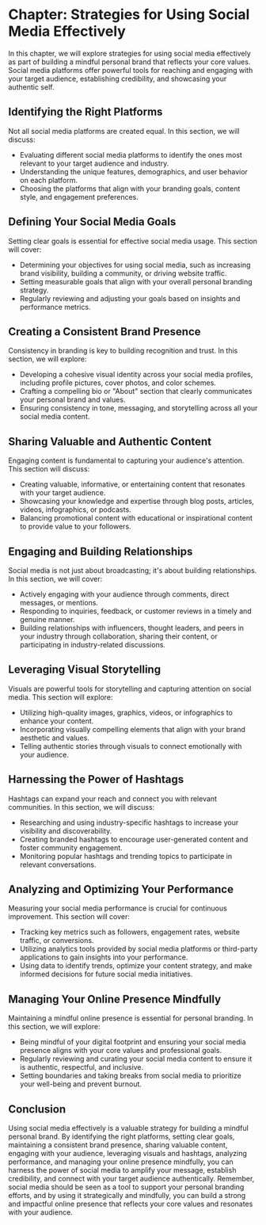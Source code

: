 Chapter: Strategies for Using Social Media Effectively
======================================================

In this chapter, we will explore strategies for using social media effectively as part of building a mindful personal brand that reflects your core values. Social media platforms offer powerful tools for reaching and engaging with your target audience, establishing credibility, and showcasing your authentic self.

Identifying the Right Platforms
-------------------------------

Not all social media platforms are created equal. In this section, we will discuss:

* Evaluating different social media platforms to identify the ones most relevant to your target audience and industry.
* Understanding the unique features, demographics, and user behavior on each platform.
* Choosing the platforms that align with your branding goals, content style, and engagement preferences.

Defining Your Social Media Goals
--------------------------------

Setting clear goals is essential for effective social media usage. This section will cover:

* Determining your objectives for using social media, such as increasing brand visibility, building a community, or driving website traffic.
* Setting measurable goals that align with your overall personal branding strategy.
* Regularly reviewing and adjusting your goals based on insights and performance metrics.

Creating a Consistent Brand Presence
------------------------------------

Consistency in branding is key to building recognition and trust. In this section, we will explore:

* Developing a cohesive visual identity across your social media profiles, including profile pictures, cover photos, and color schemes.
* Crafting a compelling bio or "About" section that clearly communicates your personal brand and values.
* Ensuring consistency in tone, messaging, and storytelling across all your social media content.

Sharing Valuable and Authentic Content
--------------------------------------

Engaging content is fundamental to capturing your audience's attention. This section will discuss:

* Creating valuable, informative, or entertaining content that resonates with your target audience.
* Showcasing your knowledge and expertise through blog posts, articles, videos, infographics, or podcasts.
* Balancing promotional content with educational or inspirational content to provide value to your followers.

Engaging and Building Relationships
-----------------------------------

Social media is not just about broadcasting; it's about building relationships. In this section, we will cover:

* Actively engaging with your audience through comments, direct messages, or mentions.
* Responding to inquiries, feedback, or customer reviews in a timely and genuine manner.
* Building relationships with influencers, thought leaders, and peers in your industry through collaboration, sharing their content, or participating in industry-related discussions.

Leveraging Visual Storytelling
------------------------------

Visuals are powerful tools for storytelling and capturing attention on social media. This section will explore:

* Utilizing high-quality images, graphics, videos, or infographics to enhance your content.
* Incorporating visually compelling elements that align with your brand aesthetic and values.
* Telling authentic stories through visuals to connect emotionally with your audience.

Harnessing the Power of Hashtags
--------------------------------

Hashtags can expand your reach and connect you with relevant communities. In this section, we will discuss:

* Researching and using industry-specific hashtags to increase your visibility and discoverability.
* Creating branded hashtags to encourage user-generated content and foster community engagement.
* Monitoring popular hashtags and trending topics to participate in relevant conversations.

Analyzing and Optimizing Your Performance
-----------------------------------------

Measuring your social media performance is crucial for continuous improvement. This section will cover:

* Tracking key metrics such as followers, engagement rates, website traffic, or conversions.
* Utilizing analytics tools provided by social media platforms or third-party applications to gain insights into your performance.
* Using data to identify trends, optimize your content strategy, and make informed decisions for future social media initiatives.

Managing Your Online Presence Mindfully
---------------------------------------

Maintaining a mindful online presence is essential for personal branding. In this section, we will explore:

* Being mindful of your digital footprint and ensuring your social media presence aligns with your core values and professional goals.
* Regularly reviewing and curating your social media content to ensure it is authentic, respectful, and inclusive.
* Setting boundaries and taking breaks from social media to prioritize your well-being and prevent burnout.

Conclusion
----------

Using social media effectively is a valuable strategy for building a mindful personal brand. By identifying the right platforms, setting clear goals, maintaining a consistent brand presence, sharing valuable content, engaging with your audience, leveraging visuals and hashtags, analyzing performance, and managing your online presence mindfully, you can harness the power of social media to amplify your message, establish credibility, and connect with your target audience authentically. Remember, social media should be seen as a tool to support your personal branding efforts, and by using it strategically and mindfully, you can build a strong and impactful online presence that reflects your core values and resonates with your audience.
